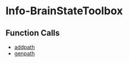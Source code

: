 # Info-BrainStateToolbox

## Function Calls
- [addpath](BrainStateToolbox/addpath.md)
- [genpath](BrainStateToolbox/genpath.md)
